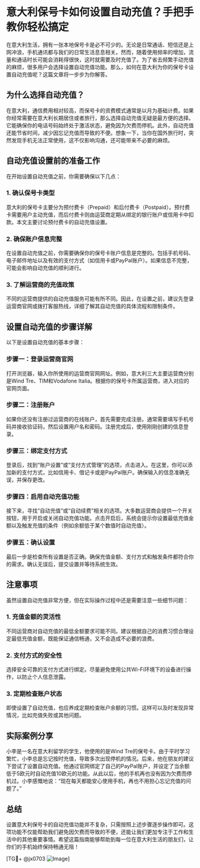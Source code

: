 # 意大利保号卡如何设置自动充值？手把手教你轻松搞定

在意大利生活，拥有一张本地保号卡是必不可少的。无论是日常通话、短信还是上网冲浪，手机通讯都与我们的日常生活息息相关。然而，随着使用频率的增加，流量和通话时长可能会消耗得很快，这时就需要及时充值了。为了省去频繁手动充值的麻烦，很多用户会选择设置自动充值功能。那么，如何在意大利为你的保号卡设置自动充值呢？这篇文章将一步步为你解答。

## 为什么选择自动充值？

在意大利，通信费用相对较高，而保号卡的资费模式通常是以月为基础计费。如果你经常需要在意大利长期居住或者旅行，那么选择自动充值无疑是最方便的选择。它能确保你的电话号码始终处于激活状态，避免因为欠费而停机。此外，自动充值还能节省时间，减少因忘记充值而导致的不便。想象一下，当你在国外旅行时，突然发现手机无法正常使用，这不仅影响沟通，还可能带来不必要的麻烦。

## 自动充值设置前的准备工作

在开始设置自动充值之前，你需要确保以下几点：

### 1. 确认保号卡类型
意大利的保号卡主要分为预付费卡（Prepaid）和后付费卡（Postpaid）。预付费卡需要用户主动充值，而后付费卡则由运营商定期从绑定的银行账户或信用卡中扣款。本文主要讨论预付费卡的自动充值设置。

### 2. 确保账户信息完整
在设置自动充值之前，你需要确保你的保号卡账户信息是完整的。包括手机号码、电子邮件地址以及有效的支付方式（如信用卡或PayPal账户）。如果信息不完整，可能会影响自动充值的顺利进行。

### 3. 了解运营商的充值政策
不同的运营商提供的自动充值服务可能有所不同。因此，在设置之前，建议先登录运营商官网或拨打客服热线，详细了解其自动充值的具体流程和限制条件。

## 设置自动充值的步骤详解

以下是设置自动充值的基本步骤：

### 步骤一：登录运营商官网
打开浏览器，输入你所使用的运营商官网网址。例如，意大利三大主要运营商分别是Wind Tre、TIM和Vodafone Italia。根据你的保号卡所属运营商，进入对应的官网页面。

### 步骤二：注册账户
如果你还没有注册过运营商的在线账户，首先需要完成注册。通常需要填写手机号码并接收验证码，然后设置用户名和密码。注册完成后，使用刚刚创建的信息登录。

### 步骤三：绑定支付方式
登录后，找到“账户设置”或“支付方式管理”的选项，点击进入。在这里，你可以添加新的支付方式，比如信用卡、借记卡或是PayPal账户。确保输入的信息准确无误，并保存更改。

### 步骤四：启用自动充值功能
接下来，寻找“自动充值”或“自动续费”相关的选项。大多数运营商会提供一个开关按钮，用于开启或关闭自动充值功能。点击开启后，系统会提示你设置最低充值金额以及触发充值的条件（例如余额低于某个数值时自动充值）。

### 步骤五：确认设置
最后一步是检查所有设置是否正确。确保充值金额、支付方式和触发条件都符合你的需求。确认无误后，提交设置并等待系统生效。

## 注意事项

虽然设置自动充值非常方便，但在实际操作过程中还是需要注意一些细节问题：

### 1. 充值金额的灵活性
不同运营商对自动充值的最低金额要求可能不同。建议根据自己的消费习惯合理设定最低充值金额，既能保证通信畅通，又不会造成不必要的浪费。

### 2. 支付方式的安全性
选择安全可靠的支付方式进行绑定。尽量避免使用公共Wi-Fi环境下的设备进行操作，以防止个人信息泄露。

### 3. 定期检查账户状态
即使设置了自动充值，也应养成定期检查账户余额的习惯。这样可以及时发现异常情况，比如充值失败或其他问题。

## 实际案例分享

小李是一名在意大利留学的学生，他使用的是Wind Tre的保号卡。由于平时学习繁忙，小李总是忘记按时充值，导致多次出现停机的情况。后来，他在朋友的建议下尝试了设置自动充值。他通过官网绑定了自己的PayPal账户，并设定了当余额低于5欧元时自动充值10欧元的功能。从此以后，他的手机再也没有因为欠费而停机过。小李感慨地说：“现在每天都能安心使用手机，再也不用担心忘记充值的问题了。”

## 总结

设置意大利保号卡的自动充值功能并不复杂，只需按照上述步骤逐步操作即可。这项功能不仅能帮助我们避免因欠费而导致的不便，还能让我们更加专注于工作和生活中的其他重要事情。希望这篇指南能够帮助到每一位在意大利生活的朋友们，让你们的手机始终保持畅通无阻！

[TG💪+ @jx0703 ![Image](https://github.com/user-attachments/assets/dbca1d08-cadb-493c-b0ec-ad6f7a83f270)]